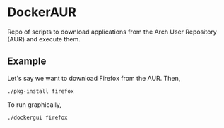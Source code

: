 # DockerAUR
Repo of scripts to download applications from the Arch User Repository (AUR) and execute them.

## Example
Let's say we want to download Firefox from the AUR. Then,
```bash
./pkg-install firefox
```
To run graphically,
```bash
./dockergui firefox
```
